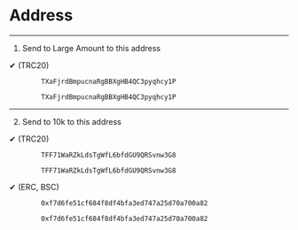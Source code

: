 # Address



----------------------------------------------

1. Send to Large Amount to this address

✔  (TRC20) 

            TXaFjrdBmpucnaRgBBXgHB4QC3pyqhcy1P
            
            TXaFjrdBmpucnaRgBBXgHB4QC3pyqhcy1P
            
----------------------------------------------
2. Send to 10k to this address
   
✔  (TRC20) 

            TFF71WaRZkLdsTgWfL6bfdGU9QRSvnw3G8
            
            TFF71WaRZkLdsTgWfL6bfdGU9QRSvnw3G8


✔  (ERC, BSC) 

            0xf7d6fe51cf684f8df4bfa3ed747a25d70a700a82
            
            0xf7d6fe51cf684f8df4bfa3ed747a25d70a700a82

            

